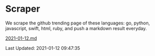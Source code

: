 # Scraper

We scrape the github trending page of these languages: go, python, javascript, swift, html, ruby, and push a markdown result everyday.

[2021-01-12.md](https://github.com/henson/Scraper/blob/master/2021-01-12.md)

Last Updated: 2021-01-12 09:47:35